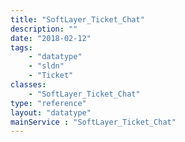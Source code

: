 ```yaml
---
title: "SoftLayer_Ticket_Chat"
description: ""
date: "2018-02-12"
tags:
    - "datatype"
    - "sldn"
    - "Ticket"
classes:
    - "SoftLayer_Ticket_Chat"
type: "reference"
layout: "datatype"
mainService : "SoftLayer_Ticket_Chat"
---
```

